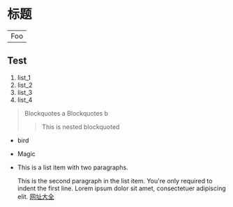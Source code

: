 标题
==
<table>
    <tr>
        <td>Foo</td>
    </tr>
</table>

## Test ##
1. list_1
2. list_2
3. list_3
4. list_4

> Blockquotes a
> Blockquotes b
> > This is nested blockquoted

*   bird

*   Magic

* This is a list item with two paragraphs.

    This is the second paragraph in the list item. You're
	only required to indent the first line. Lorem ipsum dolor
	sit amet, consectetuer adipiscing elit.
	[网址大全][Google]


[Google]: https://123.sogou.com/

